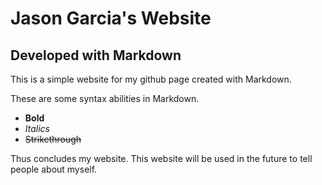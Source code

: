 # Jason Garcia's Website
## Developed with Markdown

This is a simple website for my github page created with Markdown.

These are some syntax abilities in Markdown.

* **Bold**
* *Italics*
* ~~Strikethrough~~

Thus concludes my website. This website will be used in the future to tell people about myself.
